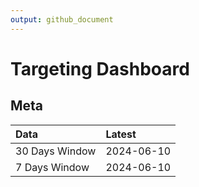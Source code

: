 ```yaml
---
output: github_document
---
```


# Targeting Dashboard



## Meta


|Data           |Latest     |
|:--------------|:----------|
|30 Days Window |2024-06-10 |
|7 Days Window  |2024-06-10 |

